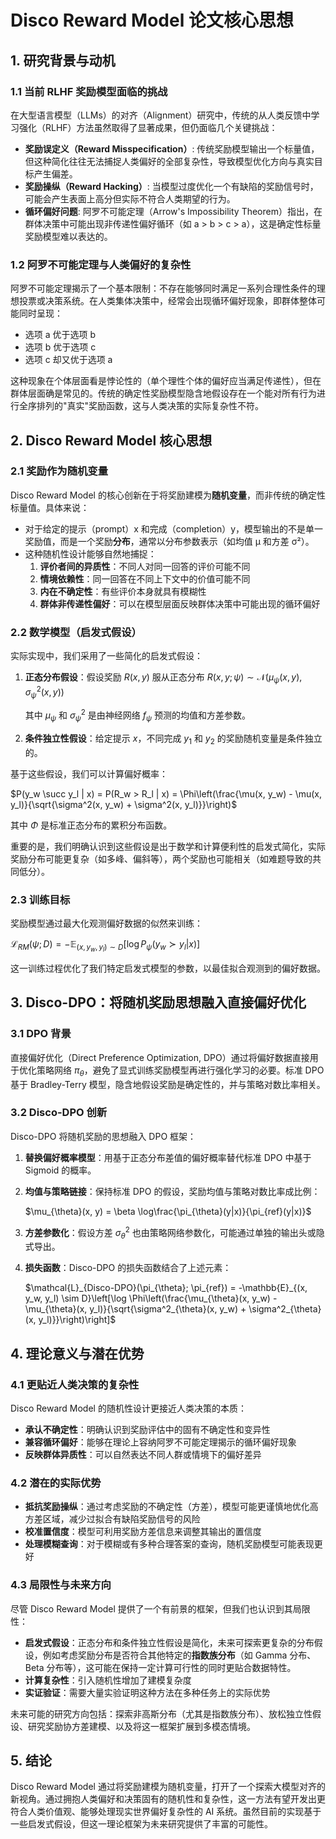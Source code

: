 # Disco Reward Model 论文核心思想

## 1. 研究背景与动机

### 1.1 当前 RLHF 奖励模型面临的挑战

在大型语言模型（LLMs）的对齐（Alignment）研究中，传统的从人类反馈中学习强化（RLHF）方法虽然取得了显著成果，但仍面临几个关键挑战：

- **奖励误定义（Reward Misspecification）**: 传统奖励模型输出一个标量值，但这种简化往往无法捕捉人类偏好的全部复杂性，导致模型优化方向与真实目标产生偏差。
- **奖励操纵（Reward Hacking）**: 当模型过度优化一个有缺陷的奖励信号时，可能会产生表面上高分但实际不符合人类期望的行为。
- **循环偏好问题**: 阿罗不可能定理（Arrow's Impossibility Theorem）指出，在群体决策中可能出现非传递性偏好循环（如 a > b > c > a），这是确定性标量奖励模型难以表达的。

### 1.2 阿罗不可能定理与人类偏好的复杂性

阿罗不可能定理揭示了一个基本限制：不存在能够同时满足一系列合理性条件的理想投票或决策系统。在人类集体决策中，经常会出现循环偏好现象，即群体整体可能同时呈现：
- 选项 a 优于选项 b
- 选项 b 优于选项 c
- 选项 c 却又优于选项 a

这种现象在个体层面看是悖论性的（单个理性个体的偏好应当满足传递性），但在群体层面确是常见的。传统的确定性奖励模型隐含地假设存在一个能对所有行为进行全序排列的"真实"奖励函数，这与人类决策的实际复杂性不符。

## 2. Disco Reward Model 核心思想

### 2.1 奖励作为随机变量

Disco Reward Model 的核心创新在于将奖励建模为**随机变量**，而非传统的确定性标量值。具体来说：

- 对于给定的提示（prompt）x 和完成（completion）y，模型输出的不是单一奖励值，而是一个奖励**分布**，通常以分布参数表示（如均值 μ 和方差 σ²）。
- 这种随机性设计能够自然地捕捉：
  1. **评价者间的异质性**：不同人对同一回答的评价可能不同
  2. **情境依赖性**：同一回答在不同上下文中的价值可能不同
  3. **内在不确定性**：有些评价本身就具有模糊性
  4. **群体非传递性偏好**：可以在模型层面反映群体决策中可能出现的循环偏好

### 2.2 数学模型（启发式假设）

实际实现中，我们采用了一些简化的启发式假设：

1. **正态分布假设**：假设奖励 $R(x, y)$ 服从正态分布
   $R(x, y; \psi) \sim \mathcal{N}(\mu_{\psi}(x, y), \sigma^2_{\psi}(x, y))$
   
   其中 $\mu_{\psi}$ 和 $\sigma^2_{\psi}$ 是由神经网络 $f_{\psi}$ 预测的均值和方差参数。

2. **条件独立性假设**：给定提示 $x$，不同完成 $y_1$ 和 $y_2$ 的奖励随机变量是条件独立的。

基于这些假设，我们可以计算偏好概率：

$P(y_w \succ y_l | x) = P(R_w > R_l | x) = \Phi\left(\frac{\mu(x, y_w) - \mu(x, y_l)}{\sqrt{\sigma^2(x, y_w) + \sigma^2(x, y_l)}}\right)$

其中 $\Phi$ 是标准正态分布的累积分布函数。

重要的是，我们明确认识到这些假设是出于数学和计算便利性的启发式简化，实际奖励分布可能更复杂（如多峰、偏斜等），两个奖励也可能相关（如难题导致的共同低分）。

### 2.3 训练目标

奖励模型通过最大化观测偏好数据的似然来训练：

$\mathcal{L}_{RM}(\psi; D) = -\mathbb{E}_{(x, y_w, y_l) \sim D}[\log P_{\psi}(y_w \succ y_l | x)]$

这一训练过程优化了我们特定启发式模型的参数，以最佳拟合观测到的偏好数据。

## 3. Disco-DPO：将随机奖励思想融入直接偏好优化

### 3.1 DPO 背景

直接偏好优化（Direct Preference Optimization, DPO）通过将偏好数据直接用于优化策略网络 $\pi_{\theta}$，避免了显式训练奖励模型再进行强化学习的必要。标准 DPO 基于 Bradley-Terry 模型，隐含地假设奖励是确定性的，并与策略对数比率相关。

### 3.2 Disco-DPO 创新

Disco-DPO 将随机奖励的思想融入 DPO 框架：

1. **替换偏好概率模型**：用基于正态分布差值的偏好概率替代标准 DPO 中基于 Sigmoid 的概率。

2. **均值与策略链接**：保持标准 DPO 的假设，奖励均值与策略对数比率成比例：

   $\mu_{\theta}(x, y) = \beta \log\frac{\pi_{\theta}(y|x)}{\pi_{ref}(y|x)}$

3. **方差参数化**：假设方差 $\sigma^2_{\theta}$ 也由策略网络参数化，可能通过单独的输出头或隐式导出。

4. **损失函数**：Disco-DPO 的损失函数结合了上述元素：

   $\mathcal{L}_{Disco-DPO}(\pi_{\theta}; \pi_{ref}) = -\mathbb{E}_{(x, y_w, y_l) \sim D}\left[\log \Phi\left(\frac{\mu_{\theta}(x, y_w) - \mu_{\theta}(x, y_l)}{\sqrt{\sigma^2_{\theta}(x, y_w) + \sigma^2_{\theta}(x, y_l)}}\right)\right]$

## 4. 理论意义与潜在优势

### 4.1 更贴近人类决策的复杂性

Disco Reward Model 的随机性设计更接近人类决策的本质：

- **承认不确定性**：明确认识到奖励评估中的固有不确定性和变异性
- **兼容循环偏好**：能够在理论上容纳阿罗不可能定理揭示的循环偏好现象
- **反映群体异质性**：可以自然表达不同人群或情境下的偏好差异

### 4.2 潜在的实际优势

- **抵抗奖励操纵**：通过考虑奖励的不确定性（方差），模型可能更谨慎地优化高方差区域，减少过拟合有缺陷奖励信号的风险
- **校准置信度**：模型可利用奖励方差信息来调整其输出的置信度
- **处理模糊查询**：对于模糊或有多种合理答案的查询，随机奖励模型可能表现更好

### 4.3 局限性与未来方向

尽管 Disco Reward Model 提供了一个有前景的框架，但我们也认识到其局限性：

- **启发式假设**：正态分布和条件独立性假设是简化，未来可探索更复杂的分布假设，例如考虑奖励分布是否符合其他特定的**指数族分布**（如 Gamma 分布、Beta 分布等），这可能在保持一定计算可行性的同时更贴合数据特性。
- **计算复杂性**：引入随机性增加了建模复杂度
- **实证验证**：需要大量实验证明这种方法在多种任务上的实际优势

未来可能的研究方向包括：探索非高斯分布（尤其是指数族分布）、放松独立性假设、研究奖励协方差建模、以及将这一框架扩展到多模态情境。

## 5. 结论

Disco Reward Model 通过将奖励建模为随机变量，打开了一个探索大模型对齐的新视角。通过拥抱人类偏好和决策固有的随机性和复杂性，这一方法有望开发出更符合人类价值观、能够处理现实世界偏好复杂性的 AI 系统。虽然目前的实现基于一些启发式假设，但这一理论框架为未来研究提供了丰富的可能性。 